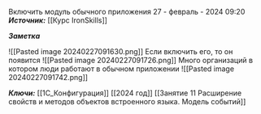 
Включить модуль обычного приложения
 27 - февраль - 2024  09:20 
***Источник:***  [[Курс IronSkills]] 

***Заметка*** 

![[Pasted image 20240227091630.png]]
Если включить его, то он появится 
![[Pasted image 20240227091726.png]]
Много организаций в котором люди работают в обычном приложении
![[Pasted image 20240227091742.png]]


***Ключи:*** [[1С_Конфигурация]] [[2024 год]]  [[Занятие 11 Расширение свойств и методов объектов встроенного языка. Модель событий]]
